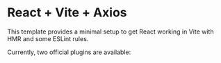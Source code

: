 # React + Vite + Axios

This template provides a minimal setup to get React working in Vite with HMR and some ESLint rules.

Currently, two official plugins are available:
